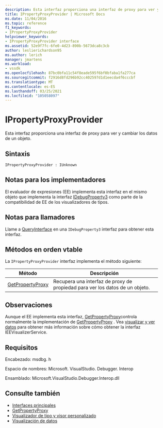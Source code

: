 ```yaml
---
description: Esta interfaz proporciona una interfaz de proxy para ver y cambiar los datos de un objeto.
title: IPropertyProxyProvider | Microsoft Docs
ms.date: 11/04/2016
ms.topic: reference
f1_keywords:
- IPropertyProxyProvider
helpviewer_keywords:
- IPropertyProxyProvider interface
ms.assetid: 52e9f7fc-6fe0-4d23-890b-5673dca8c3cb
author: leslierichardson95
ms.author: lerich
manager: jmartens
ms.workload:
- vssdk
ms.openlocfilehash: 87bc0bfa11c54f8eade595f6bf0bfaba1fa277ca
ms.sourcegitcommit: f2916d8fd296b92cc402597d1d1eecda4f6cccbf
ms.translationtype: MT
ms.contentlocale: es-ES
ms.lasthandoff: 03/25/2021
ms.locfileid: "105058097"
---
```

# <a name="ipropertyproxyprovider"></a>IPropertyProxyProvider
Esta interfaz proporciona una interfaz de proxy para ver y cambiar los datos de un objeto.

## <a name="syntax"></a>Sintaxis

```
IPropertyProxyProvider : IUnknown
```

## <a name="notes-for-implementers"></a>Notas para los implementadores
 El evaluador de expresiones (EE) implementa esta interfaz en el mismo objeto que implementa la interfaz [IDebugProperty3](../../../extensibility/debugger/reference/idebugproperty3.md) como parte de la compatibilidad de EE de los visualizadores de tipos.

## <a name="notes-for-callers"></a>Notas para llamadores
 Llame a [QueryInterface](/cpp/atl/queryinterface) en una `IDebugProperty3` interfaz para obtener esta interfaz.

## <a name="methods-in-vtable-order"></a>Métodos en orden vtable
 La `IPropertyProxyProvider` interfaz implementa el método siguiente:

|Método|Descripción|
|------------|-----------------|
|[GetPropertyProxy](../../../extensibility/debugger/reference/ipropertyproxyprovider-getpropertyproxy.md)|Recupera una interfaz de proxy de propiedad para ver los datos de un objeto.|

## <a name="remarks"></a>Observaciones
 Aunque el EE implementa esta interfaz, [GetPropertyProxy](../../../extensibility/debugger/reference/ieevisualizerservice-getpropertyproxy.md)controla normalmente la implementación de [GetPropertyProxy](../../../extensibility/debugger/reference/ipropertyproxyprovider-getpropertyproxy.md) . Vea [visualizar y ver datos](../../../extensibility/debugger/visualizing-and-viewing-data.md) para obtener más información sobre cómo obtener la interfaz IEEVisualizerService.

## <a name="requirements"></a>Requisitos
 Encabezado: msdbg. h

 Espacio de nombres: Microsoft. VisualStudio. Debugger. Interop

 Ensamblado: Microsoft.VisualStudio.Debugger.Interop.dll

## <a name="see-also"></a>Consulte también
- [Interfaces principales](../../../extensibility/debugger/reference/core-interfaces.md)
- [GetPropertyProxy](../../../extensibility/debugger/reference/ieevisualizerservice-getpropertyproxy.md)
- [Visualizador de tipo y visor personalizado](../../../extensibility/debugger/type-visualizer-and-custom-viewer.md)
- [Visualización de datos](../../../extensibility/debugger/visualizing-and-viewing-data.md)
